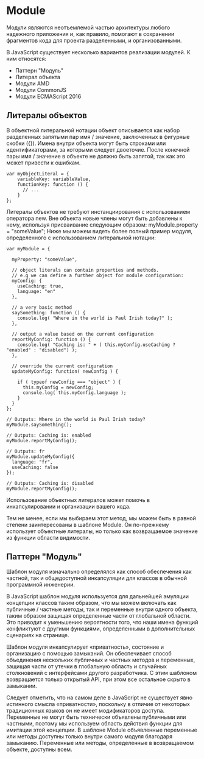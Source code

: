 Module
======

Модули являются неотъемлемой частью архитектуры любого надежного приложения и,
как правило, помогают в сохранении фрагментов кода для проекта разделенными, и организованными.

В JavaScript существует несколько вариантов реализации модулей. К ним относятся:

* Паттерн "Модуль"
* Литерал объекта
* Модули AMD
* Модули CommonJS
* Модули ECMAScript 2016

Литералы объектов
-----------------

В объектной литеральной нотации объект описывается как набор разделенных запятыми пар имя / значение, заключенных в фигурные скобки ({}). Имена внутри объекта могут быть строками или идентификаторами, за которыми следует двоеточие. После конечной пары имя / значение в объекте не должно быть запятой, так как это может привести к ошибкам.

```
var myObjectLiteral = {
    variableKey: variableValue,
    functionKey: function () {
      // ...
    }
};
```

Литералы объектов не требуют инстанциирования с использованием оператора new. Вне объекта новые члены могут быть добавлены к нему, используя присваивание следующим образом: myModule.property = "someValue"; Ниже мы можем видеть более полный пример модуля, определенного с использованием литеральной нотации:

```
var myModule = {

  myProperty: "someValue",

  // object literals can contain properties and methods.
  // e.g we can define a further object for module configuration:
  myConfig: {
    useCaching: true,
    language: "en"
  },

  // a very basic method
  saySomething: function () {
    console.log( "Where in the world is Paul Irish today?" );
  },

  // output a value based on the current configuration
  reportMyConfig: function () {
    console.log( "Caching is: " + ( this.myConfig.useCaching ? "enabled" : "disabled") );
  },

  // override the current configuration
  updateMyConfig: function( newConfig ) {

    if ( typeof newConfig === "object" ) {
      this.myConfig = newConfig;
      console.log( this.myConfig.language );
    }
  }
};

// Outputs: Where in the world is Paul Irish today?
myModule.saySomething();

// Outputs: Caching is: enabled
myModule.reportMyConfig();

// Outputs: fr
myModule.updateMyConfig({
  language: "fr",
  useCaching: false
});

// Outputs: Caching is: disabled
myModule.reportMyConfig();
```

Использование объектных литералов может помочь в инкапсулировании и организации вашего кода.

Тем не менее, если мы выбираем этот метод, мы можем быть в равной степени заинтересованы в шаблоне Module. Он по-прежнему использует объектные литералы, но только как возвращаемое значение из функции области видимости.

Паттерн "Модуль"
----------------

Шаблон модуля изначально определялся как способ обеспечения как частной, так и общедоступной инкапсуляции для классов в обычной программной инженерии.

В JavaScript шаблон модуля используется для дальнейшей эмуляции концепции классов таким образом, что мы можем включать как публичные / частные методы, так и переменные внутри одного объекта, таким образом защищая определенные части от глобальной области. Это приводит к уменьшению вероятности того, что наши имена функций конфликтуют с другими функциями, определенными в дополнительных сценариях на странице.

Шаблон модуля инкапсулирует «приватность», состояние и организацию с помощью замыканий. Он обеспечивает способ объединения нескольких публичных и частных методов и переменных, защищая части от утечки в глобальную область и случайных столкновений с интерфейсами другого разработчика. С этим шаблоном возвращается только открытый API, при этом все остальное скрыто в замыкании.

Следует отметить, что на самом деле в JavaScript не существует явно истинного смысла «приватности», поскольку в отличие от некоторых традиционных языков он не имеет модификаторов доступа. Переменные не могут быть технически объявлены публичными или частными, поэтому мы используем область действия функции для имитации этой концепции. В шаблоне Module объявленные переменные или методы доступны только внутри самого модуля благодаря замыканию. Переменные или методы, определенные в возвращаемом объекте, доступны всем.
